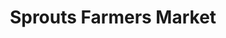 ---
title: "Sprouts Farmers Market"
url: /san-diego/sprouts-farmers-market-park-boulevard/
shop: Supermarkt
---